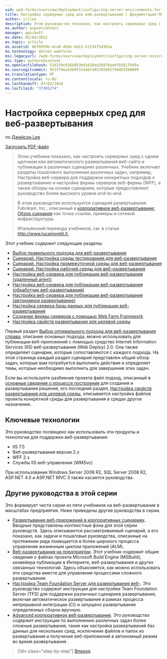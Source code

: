 ```yaml
---
uid: web-forms/overview/deployment/configuring-server-environments-for-web-deployment/configuring-server-environments-for-web-deployment
title: Настройка серверных сред для веб-развертывание | Документация Майкрософт
author: jrjlee
description: Этом руководстве показано, как настроить серверных сред с одним щелчком или автоматического развертывания веб-сайта и публикации в различных различных сценария...
ms.author: aspnetcontent
manager: wpickett
ms.date: 05/04/2012
ms.topic: article
ms.assetid: 0bf0959b-4ca8-45de-bd13-b15347543b5a
ms.technology: dotnet-webforms
msc.legacyurl: /web-forms/overview/deployment/configuring-server-environments-for-web-deployment/configuring-server-environments-for-web-deployment
msc.type: authoredcontent
ms.openlocfilehash: 520239c926b853b91638ed2687daebfb561fb99a
ms.sourcegitcommit: 953ff9ea4369f154d6fd0239599279ddd3280009
ms.translationtype: MT
ms.contentlocale: ru-RU
ms.lasthandoff: 07/03/2018
ms.locfileid: "37365274"
---
```

<a name="configuring-server-environments-for-web-deployment"></a>Настройка серверных сред для веб-развертывания
====================
по [Джейсон Lee](https://github.com/jrjlee)

[Загрузить PDF-файл](https://msdnshared.blob.core.windows.net/media/MSDNBlogsFS/prod.evol.blogs.msdn.com/CommunityServer.Blogs.Components.WeblogFiles/00/00/00/63/56/8130.DeployingWebAppsInEnterpriseScenarios.pdf)

> Этом учебнике показано, как настроить серверных сред с одним щелчком или автоматического развертывания веб-сайта и публикации в различных сценариях различных. Учебник включает разделы пошагового выполнения различных задач, например, Настройка веб-сервера для поддержки конкретных подходов к развертыванию и настройке фермы серверов веб-фермы (WFF), а также обзоры на основе сценариев, которые предоставляют руководство более высокого уровня end-to-end.
> 
> В этом руководстве используется сценарий развертывания Fabrikam, Inc., описанный в [корпоративное веб-развертывание: Обзор сценария](../deploying-web-applications-in-enterprise-scenarios/enterprise-web-deployment-scenario-overview.md) как точка ссылки, примеры и сетевой инфраструктуры.
> 
> Итальянский перевода учебников, см. в статье [ http://www.lucamorelli.it ](http://www.lucamorelli.it).


Этот учебник содержит следующие разделы:

- [Выбор правильного подхода для веб-развертывания](choosing-the-right-approach-to-web-deployment.md)
- [Сценарий. Настройка среды тестирования для веб-развертывания](scenario-configuring-a-test-environment-for-web-deployment.md)
- [Сценарий. Настройка промежуточной среды для веб-развертывания](scenario-configuring-a-staging-environment-for-web-deployment.md)
- [Сценарий. Настройка рабочей среды для веб-развертывания](scenario-configuring-a-production-environment-for-web-deployment.md)
- [Настройка веб-сервера для публикации веб-развертывания (удаленный агент)](configuring-a-web-server-for-web-deploy-publishing-remote-agent.md)
- [Настройка веб-сервера для публикации веб-развертывания (обработчик веб-развертывания)](configuring-a-web-server-for-web-deploy-publishing-web-deploy-handler.md)
- [Настройка веб-сервера для публикации веб-развертывания (автономное развертывание)](configuring-a-web-server-for-web-deploy-publishing-offline-deployment.md)
- [Настройка сервера базы данных для публикации веб-развертывания](configuring-a-database-server-for-web-deploy-publishing.md)
- [Создание фермы серверов с помощью Web Farm Framework](creating-a-server-farm-with-the-web-farm-framework.md)
- [Настройка свойств развертывания для целевой среды](configuring-deployment-properties-for-a-target-environment.md)

Первый раздел [Выбор оптимального подхода для веб-развертывания справа](choosing-the-right-approach-to-web-deployment.md), описание основных подхода, можно использовать для публикации веб-приложений с помощью средство Internet Information Services (IIS) веб-развертывания (Web Deploy) 2.0. Она также определяет сценарии, которые сопоставляются с каждого подхода. На этой странице каждый раздел сценарий представлен общий обзор задач, которые вам потребуется выполнить действия и определяет темы, которые необходимо выполнить для завершения этих задач.

Если вы используете разбиение проекта файл подход, описанный в [основные сведения о процессе построения](../web-deployment-in-the-enterprise/understanding-the-build-process.md) для создания и развертывания решения, его последний раздел, [Настройка свойств развертывания для целевой среды](configuring-deployment-properties-for-a-target-environment.md), описывается настройка файлов проекта конкретной среды для развертывания в средах другое назначение.

## <a name="key-technologies"></a>Ключевые технологии

Это руководство посвящено как использовать эти продукты и технологии для поддержки веб-развертывания:

- IIS 7.5
- Веб-развертывания версии 2.x
- WFF 2.x
- Службы IIS веб-управления (WMSvc)

При использовании Windows Server 2008 R2, SQL Server 2008 R2, ASP.NET 4.0 и ASP.NET MVC 3 также касается руководства.

## <a name="other-tutorials-in-this-series"></a>Другие руководства в этой серии

Это формирует части серии из пяти учебников на веб-развертывание в масштабах предприятия. Ниже приведены другие руководства в серии.

- [Развертывание веб-приложений в корпоративных сценариях](../deploying-web-applications-in-enterprise-scenarios/deploying-web-applications-in-enterprise-scenarios.md). Вводные представлены контекстные фона для этой серии руководств. Здесь описываются рассматриваемый сценарий, а его показано, как задачи и пошаговые руководства, описанные на протяжении ряда помещается в более широкого процесса управления жизненным циклом приложений (ALM).
- [Веб-развертывания на предприятии](../web-deployment-in-the-enterprise/web-deployment-in-the-enterprise.md). Этот учебник содержит общие сведения о файлах проекта Microsoft Build Engine (MSBuild), конвейера публикации в Интернете, веб-развертывания и других связанных технологий. Здесь объясняется, как можно использовать эти средства вместе для управления процессами сложного развертывания.
- [Настройка Team Foundation Server для развертывания веб-](../configuring-team-foundation-server-for-web-deployment/configuring-team-foundation-server-for-web-deployment.md). Это руководство содержит инструкции для настройки Team Foundation Server (TFS) для поддержки различных сценариев развертывания, включая автоматическое развертывание в рамках процесса непрерывной интеграции (CI) и запущено развертывание определенных сборок вручную.
- [Advanced корпоративное веб-развертывание](../advanced-enterprise-web-deployment/advanced-enterprise-web-deployment.md). Это руководство содержит инструкции по выполнению различных задач более сложные развертывания, такие как настройка развертываний баз данных для нескольких сред, исключение файлов и папок из развертывания и получение веб-приложений в автономный режим во время развертывания .

> [!div class="step-by-step"]
> [Вперед](choosing-the-right-approach-to-web-deployment.md)
